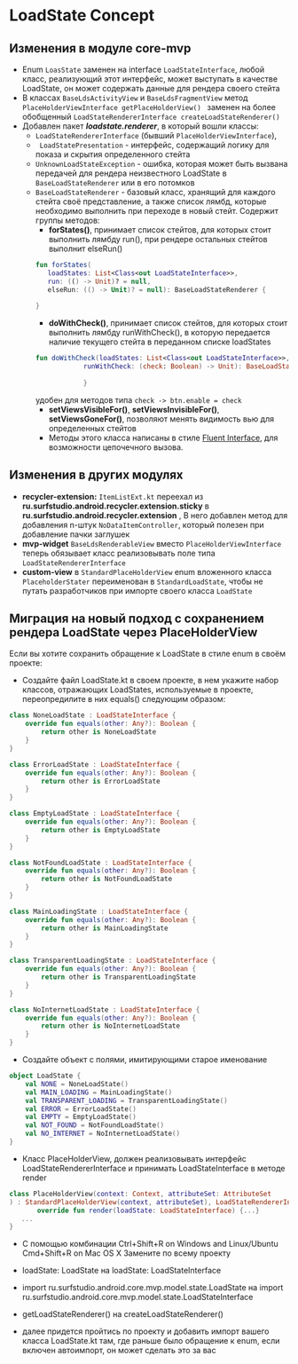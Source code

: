 # LoadState Concept

## Изменения в модуле core-mvp
  - Enum ```LoasState``` заменен на interface ```LoadStateInterface```, любой класс, реализующий этот интерфейс, может выступать в качестве LoadState, он может содержать данные для рендера своего стейта
  - В классах ```BaseLdsActivityView``` и ```BaseLdsFragmentView```  метод 
```PlaceHolderViewInterface getPlaceHolderView() ```
заменен на более обобщенный 
```LoadStateRendererInterface createLoadStateRenderer()```
  - Добавлен пакет ***loadstate.renderer***, в который вошли классы:
    - ```LoadStateRendererInterface``` (бывший ```PlaceHolderViewInterface```),
    - ``` LoadStatePresentation``` - интерфейс, содержащий логику для показа и скрытия определенного стейта
    - ```UnknownLoadStateException``` - ошибка, которая может быть вызвана передачей для рендера неизвестного LoadState в ```BaseLoadStateRenderer``` или в его потомков
    - ```BaseLoadStateRenderer``` - базовый класс, хранящий для каждого стейта своё представление, а также список лямбд, которые необходимо выполнить при переходе в новый стейт.
    Содержит группы методов:
        - **forStates()**, принимает список стейтов, для которых стоит выполнить лямбду run(), при рендере остальных стейтов выполнит elseRun()
         ```kotlin
         fun forStates(
            loadStates: List<Class<out LoadStateInterface>>,
            run: (() -> Unit)? = null,
            elseRun: (() -> Unit)? = null): BaseLoadStateRenderer {
            
        }
        ```
        - **doWithCheck()**, принимает список стейтов, для которых стоит выполнить лямбду runWithCheck(),
        в которую передается наличие текущего стейта в переданном списке loadStates
        ```kotlin
        fun doWithCheck(loadStates: List<Class<out LoadStateInterface>>,
                    runWithCheck: (check: Boolean) -> Unit): BaseLoadStateRenderer {
                    
                    }
        ```
        удобен для методов типа ```check -> btn.enable = check```
        - **setViewsVisibleFor()**, **setViewsInvisibleFor()**, **setViewsGoneFor()**, позволяют менять видимость вью для определенных стейтов
        - Методы этого класса написаны в стиле [Fluent Interface](https://ru.wikipedia.org/wiki/Fluent_interface), для возможности цепочечного вызова.
## Изменения в других модулях
 - **recycler-extension:** ```ItemListExt.kt``` переехал из **ru.surfstudio.android.recycler.extension.sticky** в **ru.surfstudio.android.recycler.extension** , В него добавлен метод для добавления n-штук ```NoDataItemController```, который полезен при добавление пачки заглушек
 - **mvp-widget** ```BaseLdsRenderableView``` вместо ```PlaceHolderViewInterface``` теперь обязывает класс реализовывать поле типа ```LoadStateRendererInterface```
 - **custom-view**  в ```StandardPlaceHolderView``` enum вложенного класса ```PlaceholderStater``` переименован в ```StandardLoadState```, чтобы не путать разработчиков при импорте своего класса ```LoadState```
 
## Миграция на новый подход с сохранением рендера LoadState через PlaceHolderView
Если вы хотите сохранить обращение к LoadState в стиле enum в своём проекте:
  - Создайте файл LoadState.kt в своем проекте, в нем укажите набор классов, отражающих LoadStates, используемые в проекте, переопредилите в них equals() следующим образом:
```kotlin
class NoneLoadState : LoadStateInterface {
    override fun equals(other: Any?): Boolean {
        return other is NoneLoadState
    }
}

class ErrorLoadState : LoadStateInterface {
    override fun equals(other: Any?): Boolean {
        return other is ErrorLoadState
    }
}

class EmptyLoadState : LoadStateInterface {
    override fun equals(other: Any?): Boolean {
        return other is EmptyLoadState
    }
}

class NotFoundLoadState : LoadStateInterface {
    override fun equals(other: Any?): Boolean {
        return other is NotFoundLoadState
    }
}

class MainLoadingState : LoadStateInterface {
    override fun equals(other: Any?): Boolean {
        return other is MainLoadingState
    }
}

class TransparentLoadingState : LoadStateInterface {
    override fun equals(other: Any?): Boolean {
        return other is TransparentLoadingState
    }
}

class NoInternetLoadState : LoadStateInterface {
    override fun equals(other: Any?): Boolean {
        return other is NoInternetLoadState
    }
}
```
  - Создайте объект с полями, имитирующими старое именование
```kotlin
object LoadState {
    val NONE = NoneLoadState()
    val MAIN_LOADING = MainLoadingState()
    val TRANSPARENT_LOADING = TransparentLoadingState()
    val ERROR = ErrorLoadState()
    val EMPTY = EmptyLoadState()
    val NOT_FOUND = NotFoundLoadState()
    val NO_INTERNET = NoInternetLoadState()
} 
```
- Класс PlaceHolderView, должен реализовывать интерфейс LoadStateRendererInterface и принимать LoadStateInterface в методе render
 ```kotlin
 class PlaceHolderView(context: Context, attributeSet: AttributeSet
) : StandardPlaceHolderView(context, attributeSet), LoadStateRendererInterface {
        override fun render(loadState: LoadStateInterface) {...}
    ...
}
 ```
  - С помощью комбинации 
Ctrl+Shift+R on Windows and Linux/Ubuntu
Cmd+Shift+R on Mac OS X
Замените по всему проекту
   - loadState: LoadState
на
loadState: LoadStateInterface

  - import ru.surfstudio.android.core.mvp.model.state.LoadState
на 
import ru.surfstudio.android.core.mvp.model.state.LoadStateInterface

- getLoadStateRenderer()
   на 
createLoadStateRenderer()

- далее придется пройтись по проекту и добавить импорт вашего класса LoadState.kt там, где раньше было обращение к enum, если включен автоимпорт, он может сделать это за вас

